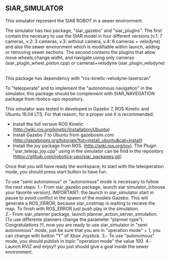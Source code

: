 ## SIAR_SIMULATOR

This simulator represent the SIAR ROBOT in a sewer environment.

The simulator has two package, "siar_gazebo" and "siar_plugins". The first contain the necesary to use the SIAR model in four different versions (v.1: 7 cameras, v.2: 3 cameras, v.3: without camera, v.4: 6 cameras + velodyne) and also the sewer environment which is modifiable within launch, adding or removing sewer sections. The second contains the plugins that allow  move wheels,change widht, and navigate using only cameras (siar_plugin_wheel_piston.cpp) or cameras+velodyne (siar_plugin_velodyne) .

This package has dependency with "ros-kinetic-velodyne-laserscan"

To "teleoperate" and to implement the "autonomous navigation" in the simulator, this package should be complement with SIAR_NAVEGATION package from rbotics-upo repository.

This simulator was tested in developed in Gazebo 7, ROS Kinetic and Ubuntu 16.04 LTS. For that reason, for a proper use it is recommended:
  - Install the full version ROS Kinetic (http://wiki.ros.org/kinetic/Installation/Ubuntu)
  - Install Gazebo 7 to Ubuntu from gazebosim.com (http://gazebosim.org/tutorials?tut=install_ubuntu&cat=install)
  - Install the joy package from ROS. (http://wiki.ros.org/joy). The Plugin "siar_teleop_joy.cpp" using in the simulator can be find in the repository (https://github.com/robotics-upo/siar_packages.git)

Once that you will have ready the workspace, to start with the teleoperation mode, you should press start button to have fun. 

To use "semi autonomous" or "autonomous" mode is necessary to follow the next steps:
1.- From siar_gazebo package, launch siar simulator_(choose your favorite version). 
    IMPORTANT: the launch in siar_simulator start in pause to avoid conflict in the spawn of the models Gazebo. This will generate a ROS_ERROR, because siar_costmap is waiting to recieve the map. To finish with ROS_ERROR just push play in the simulation.   
2.- From siar_planner package,  launch planner_action_server_simulation. (To use differents planners change the parameter "planner type"). Congratulations !!!, now you are ready to use siar_simulator in "semi autonomous" mode, just be sure that you are in "operation mode" = 1, you can change with botton "Y" of Xbox Joystick.
3.- To use "autonomous" mode, you should publish  in topic "operation mode" the value 100.
4.- Launch RVIZ and enjoy!! you just should give a goal inside the sewer environment.


